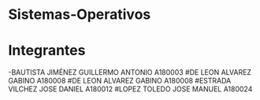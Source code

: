 # Sistemas-Operativos

# Integrantes
-BAUTISTA JIMÉNEZ GUILLERMO ANTONIO       A180003
#DE LEON ALVAREZ GABINO                   A180008
#DE LEON ALVAREZ GABINO                   A180008
#ESTRADA VILCHEZ JOSE DANIEL              A180012
#LOPEZ TOLEDO JOSE MANUEL                 A180024
